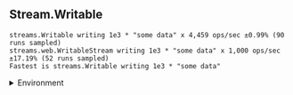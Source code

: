 ## Stream.Writable

```
streams.Writable writing 1e3 * "some data" x 4,459 ops/sec ±0.99% (90 runs sampled)
streams.web.WritableStream writing 1e3 * "some data" x 1,000 ops/sec ±17.19% (52 runs sampled)
Fastest is streams.Writable writing 1e3 * "some data"
```


<details>
<summary>Environment</summary>

* __Machine:__ linux x64 | 2 vCPUs | 6.8GB Mem
* __Run:__ Tue Oct 03 2023 01:56:31 GMT+0000 (Coordinated Universal Time)
</details>

